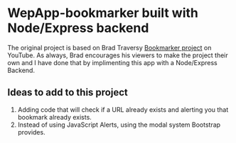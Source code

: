 # WepApp-bookmarker built with Node/Express backend
The original project is based on Brad Traversy [Bookmarker project](https://youtu.be/DIVfDZZeGxM) on YouTube.
As always, Brad encourages his viewers to make the project their own and I have done that by implimenting this app with a Node/Express Backend.

## Ideas to add to this project
1. Adding code that will check if a URL already exists and alerting you that bookmark already exists.
2. Instead of using JavaScript Alerts, using the modal system Bootstrap provides.

